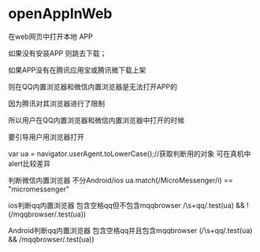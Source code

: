# openAppInWeb

在web网页中打开本地 APP

如果没有安装APP 则跳去下载；

如果APP没有在腾讯应用宝或腾讯微下载上架

则在QQ内置浏览器和微信内置浏览器是无法打开APP的

因为腾讯对其浏览器进行了限制

所以用户在QQ内置浏览器和微信内置浏览器中打开的时候

要引导用户用浏览器打开

var ua = navigator.userAgent.toLowerCase();//获取判断用的对象 可在真机中alert比较差异

判断微信内置浏览器  不分Android/ios
ua.match(/MicroMessenger/i) == "micromessenger"

ios判断qq内置浏览器   包含空格qq但不包含mqqbrowser
/\s+qq/.test(ua) && !(/mqqbrowser/.test(ua))

Android判断qq内置浏览器   包含空格qq并且包含mqqbrowser
(/\s+qq/.test(ua) && /mqqbrowser/.test(ua))
